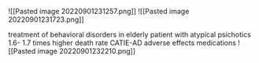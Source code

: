 ![[Pasted image 20220901231257.png]]
![[Pasted image 20220901231723.png]]

treatment of behavioral disorders in elderly patient with atypical psichotics
1.6- 1.7 times higher death rate
CATIE-AD adverse effects medications
![[Pasted image 20220901232210.png]]
